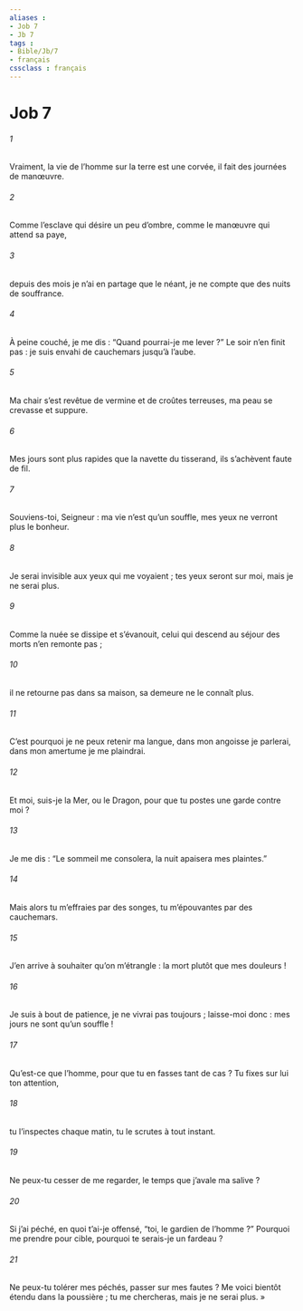 ```yaml
---
aliases : 
- Job 7
- Jb 7
tags : 
- Bible/Jb/7
- français
cssclass : français
---
```


# Job 7

###### 1
Vraiment, la vie de l’homme sur la terre est une corvée,
il fait des journées de manœuvre.
###### 2
Comme l’esclave qui désire un peu d’ombre,
comme le manœuvre qui attend sa paye,
###### 3
depuis des mois je n’ai en partage que le néant,
je ne compte que des nuits de souffrance.
###### 4
À peine couché, je me dis :
“Quand pourrai-je me lever ?”
Le soir n’en finit pas :
je suis envahi de cauchemars jusqu’à l’aube.
###### 5
Ma chair s’est revêtue de vermine et de croûtes terreuses,
ma peau se crevasse et suppure.
###### 6
Mes jours sont plus rapides que la navette du tisserand,
ils s’achèvent faute de fil.
###### 7
Souviens-toi, Seigneur : ma vie n’est qu’un souffle,
mes yeux ne verront plus le bonheur.
###### 8
Je serai invisible aux yeux qui me voyaient ;
tes yeux seront sur moi, mais je ne serai plus.
###### 9
Comme la nuée se dissipe et s’évanouit,
celui qui descend au séjour des morts n’en remonte pas ;
###### 10
il ne retourne pas dans sa maison,
sa demeure ne le connaît plus.
###### 11
C’est pourquoi je ne peux retenir ma langue,
dans mon angoisse je parlerai,
dans mon amertume je me plaindrai.
###### 12
Et moi, suis-je la Mer, ou le Dragon,
pour que tu postes une garde contre moi ?
###### 13
Je me dis : “Le sommeil me consolera,
la nuit apaisera mes plaintes.”
###### 14
Mais alors tu m’effraies par des songes,
tu m’épouvantes par des cauchemars.
###### 15
J’en arrive à souhaiter qu’on m’étrangle :
la mort plutôt que mes douleurs !
###### 16
Je suis à bout de patience, je ne vivrai pas toujours ;
laisse-moi donc : mes jours ne sont qu’un souffle !
###### 17
Qu’est-ce que l’homme,
pour que tu en fasses tant de cas ?
Tu fixes sur lui ton attention,
###### 18
tu l’inspectes chaque matin,
tu le scrutes à tout instant.
###### 19
Ne peux-tu cesser de me regarder,
le temps que j’avale ma salive ?
###### 20
Si j’ai péché, en quoi t’ai-je offensé,
“toi, le gardien de l’homme ?”
Pourquoi me prendre pour cible,
pourquoi te serais-je un fardeau ?
###### 21
Ne peux-tu tolérer mes péchés,
passer sur mes fautes ?
Me voici bientôt étendu dans la poussière ;
tu me chercheras, mais je ne serai plus. »
